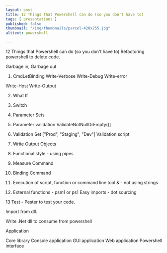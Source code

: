 ```yaml
---
layout: post
title: 12 Things that Powershell can do (so you don't have to)
tags: [ presentations ]
published: false
thumbnail: "/img/thumbnails/parcel-420x255.jpg"
alttext: powershell

---
```


12 Things that Powershell can do (so you don't have to)
Refactoring powershell to delete code.

Garbage in, Garbage out

1. CmdLetBinding
Write-Verbose
Write-Debug
Write-error

Write-Host
Write-Output

2. What If

3. Switch

4. Parameter Sets

5. Parameter validation ValidateNotNullOrEmpty()]

6. Validation Set ["Prod", "Staging", "Dev"]
Validation script

7. Write Output Objects

8. Functional style - using pipes

9. Measure Command

10. Binding Command

11. Execution of script, function or command line tool & - not using strings

12. External functions - psm1 or ps1
Easy imports - dot sourcing

13 Test - Pester to test your code.


Import from dll.

Write .Net dll to consume from powershell

Application

Core library
Console application
GUI application
Web application
Powershell interface
